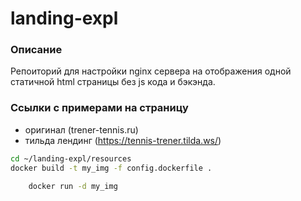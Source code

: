 # landing-expl
### Описание
Репоиторий для настройки nginx сервера на отображения одной статичной html страницы без js кода и бэкэнда.

### Ссылки с примерами на страницу
- оригинал (trener-tennis.ru)
- тильда лендинг (https://tennis-trener.tilda.ws/)


```bash
cd ~/landing-expl/resources
docker build -t my_img -f config.dockerfile .
```

```bash
    docker run -d my_img
```